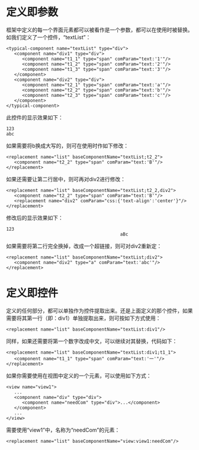 # 定义即参数 #
框架中定义的每一个界面元素都可以被看作是一个参数，都可以在使用时被替换。如我们定义了一个控件，“textList”：
```
<typical-component name="textList" type="div">
   <component name="div1" type="div">
      <component name="t1_1" type="span" comParam="text:'1'"/>
      <component name="t1_2" type="span" comParam="text:'2'"/>
      <component name="t1_3" type="span" comParam="text:'3'"/>
   </component>
   <component name="div2" type="div">
      <component name="t2_1" type="span" comParam="text:'a'"/>
      <component name="t2_2" type="span" comParam="text:'b'"/>
      <component name="t2_3" type="span" comParam="text:'c'"/>
   </component>
</typical-component>
```
此控件的显示效果如下：
```
123
abc
```
如果需要将b换成大写的，则可在使用时作如下修改：
```
<replacement name="list" baseComponentName="textList;t2_2">
   <component name="t2_2" type="span" comParam="text:'B'"/>
</replacement>
```
如果还需要让第二行居中，则可再对div2进行修改：
```
<replacement name="list" baseComponentName="textList;t2_2,div2">
   <component name="t2_2" type="span" comParam="text:'B'"/>
   <replacement name="div2" comParam="css:{'text-align':'center'}"/>
</replacement>
```
修改后的显示效果如下：
```
123
                                           aBc
```
如果需要将第二行完全换掉，改成一个超链接，则可对div2重新定：
```
<replacement name="list" baseComponentName="textList;div2">
   <component name="div2" type="a" comParam="text:'abc'"/>
</replacement>
```

# 定义即控件 #
定义的任何部分，都可以单独作为控件提取出来。还是上面定义的那个控件，如果需要将其第一行（即：div1）单独提取出来，则可按如下方式使用：
```
<replacement name="list" baseComponentName="textList:div1"/>
```
同样，如果还需要将第一个数字改成中文，可以继续对其替换，代码如下：
```
<replacement name="list" baseComponentName="textList:div1;t1_1">
   <component name="t1_1" type="span" comParam="text:'一'"/>
</replacement>
```
如果你需要使用在视图中定义的一个元素，可以使用如下方式：
```
<view name="view1">
   ...
   <component name="div" type="div">
      <component name="needCom" type="div">...</component>
   </component>
   ...
</view>
```
需要使用“view1”中，名称为“needCom”的元素：
```
<replacement name="list" baseComponentName="view:view1:needCom"/>
```